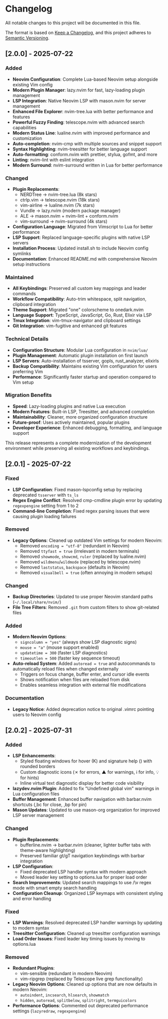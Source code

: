 # Changelog

All notable changes to this project will be documented in this file.

The format is based on [Keep a Changelog](https://keepachangelog.com/en/1.0.0/),
and this project adheres to [Semantic Versioning](https://semver.org/spec/v2.0.0.html).

## [2.0.0] - 2025-07-22

### Added
- **Neovim Configuration**: Complete Lua-based Neovim setup alongside existing Vim config
- **Modern Plugin Manager**: lazy.nvim for fast, lazy-loading plugin management
- **LSP Integration**: Native Neovim LSP with mason.nvim for server management
- **Enhanced File Explorer**: nvim-tree.lua with better performance and features
- **Powerful Fuzzy Finding**: telescope.nvim with advanced search capabilities
- **Modern Status Line**: lualine.nvim with improved performance and customization
- **Auto-completion**: nvim-cmp with multiple sources and snippet support
- **Syntax Highlighting**: nvim-treesitter for better language support
- **Auto-formatting**: conform.nvim with prettier, stylua, gofmt, and more
- **Linting**: nvim-lint with eslint integration
- **Modern Surround**: nvim-surround written in Lua for better performance

### Changed
- **Plugin Replacements**:
  - NERDTree → nvim-tree.lua (8k stars)
  - ctrlp.vim → telescope.nvim (18k stars)
  - vim-airline → lualine.nvim (7k stars)
  - Vundle → lazy.nvim (modern package manager)
  - ALE → mason.nvim + nvim-lint + conform.nvim
  - vim-surround → nvim-surround (4k stars)
- **Configuration Language**: Migrated from Vimscript to Lua for better performance
- **LSP Support**: Replaced language-specific plugins with native LSP servers
- **Installation Process**: Updated install.sh to include Neovim config symlinks
- **Documentation**: Enhanced README.md with comprehensive Neovim setup instructions

### Maintained
- **All Keybindings**: Preserved all custom key mappings and leader commands
- **Workflow Compatibility**: Auto-trim whitespace, split navigation, clipboard integration
- **Theme Support**: Migrated "one" colorscheme to onedark.nvim
- **Language Support**: TypeScript, JavaScript, Go, Rust, Elixir via LSP
- **Tmux Integration**: vim-tmux-navigator and clipboard settings
- **Git Integration**: vim-fugitive and enhanced git features

### Technical Details
- **Configuration Structure**: Modular Lua configuration in `nvim/lua/`
- **Plugin Management**: Automatic plugin installation on first launch
- **LSP Servers**: Auto-installation of tsserver, gopls, rust_analyzer, elixirls
- **Backup Compatibility**: Maintains existing Vim configuration for users preferring Vim
- **Performance**: Significantly faster startup and operation compared to Vim setup

### Migration Benefits
- **Speed**: Lazy-loading plugins and native Lua execution
- **Modern Features**: Built-in LSP, Treesitter, and advanced completion
- **Maintainability**: Cleaner, more organized configuration structure
- **Future-proof**: Uses actively maintained, popular plugins
- **Developer Experience**: Enhanced debugging, formatting, and language support

This release represents a complete modernization of the development environment while preserving all existing workflows and keybindings.

## [2.0.1] - 2025-07-22

### Fixed
- **LSP Configuration**: Fixed mason-lspconfig setup by replacing deprecated `tsserver` with `ts_ls`
- **Regex Engine Conflict**: Resolved cmp-cmdline plugin error by updating `regexpengine` setting from 1 to 2
- **Command-line Completion**: Fixed regex parsing issues that were causing plugin loading failures

### Removed
- **Legacy Options**: Cleaned up outdated Vim settings for modern Neovim:
  - Removed `encoding = "utf-8"` (redundant in Neovim)
  - Removed `ttyfast = true` (irrelevant in modern terminals)
  - Removed `showmode`, `showcmd`, `ruler` (replaced by lualine.nvim)
  - Removed `wildmenu`/`wildmode` (replaced by telescope.nvim)
  - Removed `laststatus`, `backspace` (defaults in Neovim)
  - Removed `visualbell = true` (often annoying in modern setups)

### Changed
- **Backup Directories**: Updated to use proper Neovim standard paths (`~/.local/share/nvim/`)
- **File Tree Filters**: Removed `.git` from custom filters to show git-related files

### Added
- **Modern Neovim Options**:
  - `signcolumn = "yes"` (always show LSP diagnostic signs)
  - `mouse = "a"` (mouse support enabled)
  - `updatetime = 300` (faster LSP diagnostics)
  - `timeoutlen = 500` (faster key sequence timeout)
- **Auto-reload System**: Added `autoread = true` and autocommands to automatically reload files when changed externally
  - Triggers on focus change, buffer enter, and cursor idle events
  - Shows notification when files are reloaded from disk
  - Enables seamless integration with external file modifications

### Documentation
- **Legacy Notice**: Added deprecation notice to original .vimrc pointing users to Neovim config

## [2.0.2] - 2025-07-31

### Added
- **LSP Enhancements**:
  - Styled floating windows for hover (K) and signature help (<C-s>) with rounded borders
  - Custom diagnostic icons (✗ for errors, ▲ for warnings, ℹ for info, 💡 for hints)
  - Inline virtual text diagnostic display for better code visibility
- **lazydev.nvim Plugin**: Added to fix "Undefined global vim" warnings in Lua configuration files
- **Buffer Management**: Enhanced buffer navigation with barbar.nvim shortcuts (,bc for close, ,bp for pin)
- **Mason Updates**: Updated to use mason-org organization for improved LSP server management

### Changed
- **Plugin Replacements**:
  - bufferline.nvim → barbar.nvim (cleaner, lighter buffer tabs with theme-aware highlighting)
  - Preserved familiar gt/gT navigation keybindings with barbar integration
- **LSP Configuration**:
  - Fixed deprecated LSP handler syntax with modern approach
  - Moved leader key setting to options.lua for proper load order
- **Search Improvements**: Updated search mappings to use /\v regex mode with smart empty search handling
- **Configuration Cleanup**: Organized LSP keymaps with consistent styling and error handling

### Fixed
- **LSP Warnings**: Resolved deprecated LSP handler warnings by updating to modern syntax
- **Treesitter Configuration**: Cleaned up treesitter configuration warnings
- **Load Order Issues**: Fixed leader key timing issues by moving to options.lua

### Removed
- **Redundant Plugins**:
  - vim-sensible (redundant in modern Neovim)
  - vim-ripgrep (replaced by Telescope live grep functionality)
- **Legacy Neovim Options**: Cleaned up options that are now defaults in modern Neovim:
  - `autoindent`, `incsearch`, `hlsearch`, `showmatch`
  - `hidden`, `autoread`, `splitbelow`, `splitright`, `termguicolors`
- **Performance Options**: Commented out deprecated performance settings (`lazyredraw`, `regexpengine`)
